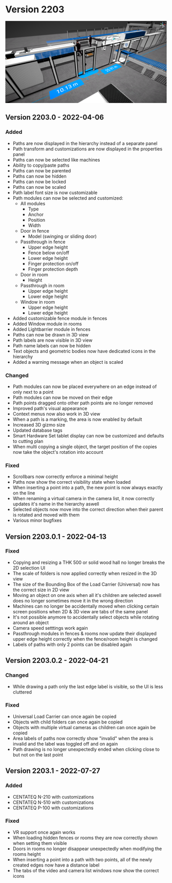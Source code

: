 # Version 2203

![](../../../.gitbook/assets/version-2203.png)

## Version 2203.0 - 2022-04-06

### Added

* Paths are now displayed in the hierarchy instead of a separate panel
* Path transform and customizations are now displayed in the properties panel
* Paths can now be selected like machines
* Ability to copy/paste paths
* Paths can now be parented
* Paths can now be hidden
* Paths can now be locked
* Paths can now be scaled
* Path label font size is now customizable
* Path modules can now be selected and customized:
    * All modules
        * Type
        * Anchor
        * Position
        * Width
    * Door in fence
        * Model (swinging or sliding door)
    * Passthrough in fence
        * Upper edge height
        * Fence below on/off
        * Lower edge height
        * Finger protection on/off
        * Finger protection depth
    * Door in room
        * Height
    * Passthrough in room
        * Upper edge height
        * Lower edge height
    * Window in room
        * Upper edge height
        * Lower edge height
* Added customizable fence module in fences
* Added Window module in rooms
* Added Lightbarrier module in fences
* Paths can now be drawn in 3D view
* Path labels are now visible in 3D view
* Path name labels can now be hidden
* Text objects and geometric bodies now have dedicated icons in the hierarchy
* Added a warning message when an object is scaled

### Changed

* Path modules can now be placed everywhere on an edge instead of only next to a point
* Path modules can now be moved on their edge
* Path points dragged onto other path points are no longer removed
* Improved path's visual appearance
* Context menus now also work in 3D view
* When a path is a marking, the area is now enabled by default
* Increased 3D gizmo size
* Updated database tags
* Smart Hardware Set tablet display can now be customized and defaults to cutting plan
* When multi copying a single object, the target position of the copies now take the object's rotation into account

### Fixed

* Scrollbars now correctly enforce a minimal height
* Paths now show the correct visibility state when loaded
* When inserting a point into a path, the new point is now always exactly on the line
* When renaming a virtual camera in the camera list, it now correctly updates it's name in the hierarchy aswell
* Selected objects now move into the correct direction when their parent is rotated and moved with them
* Various minor bugfixes

## Version 2203.0.1 - 2022-04-13

### Fixed

* Copying and resizing a THK 500 or solid wood hall no longer breaks the 2D selection UI
* The scale of folders is now applied correctly when resized in the 3D view
* The size of the Bounding Box of the Load Carrier (Universal) now has the correct size in 2D view
* Moving an object on one axis when all it's children are selected aswell does no longer sometimes move it in the wrong direction
* Machines can no longer be accidentally moved when clicking certain screen positions when 2D & 3D view are tabs of the same panel
* It's not possible anymore to accidentally select objects while rotating around an object
* Camera speed setttings work again
* Passthrough modules in fences & rooms now update their displayed upper edge height correctly when the fence/room height is changed
* Labels of paths with only 2 points can be disabled again

## Version 2203.0.2 - 2022-04-21

### Changed

* While drawing a path only the last edge label is visible, so the UI is less cluttered

### Fixed

* Universal Load Carrier can once again be copied
* Objects with child folders can once again be copied
* Objects with multiple virtual cameras as children can once again be copied
* Area labels of paths now correctly show "invalid" when the area is invalid and the label was toggled off and on again
* Path drawing is no longer unexpectedly ended when clicking close to but not on the last point

## Version 2203.1 - 2022-07-27

### Added

* CENTATEQ N-210 with customizations
* CENTATEQ N-510 with customizations
* CENTATEQ P-100 with customizations

### Fixed

* VR support once again works
* When loading hidden fences or rooms they are now correctly shown when setting them visible
* Doors in rooms no longer disappear unexpectedly when modifying the rooms height
* When inserting a point into a path with two points, all of the newly created edges now have a distance label
* The tabs of the video and camera list windows now show the correct icons